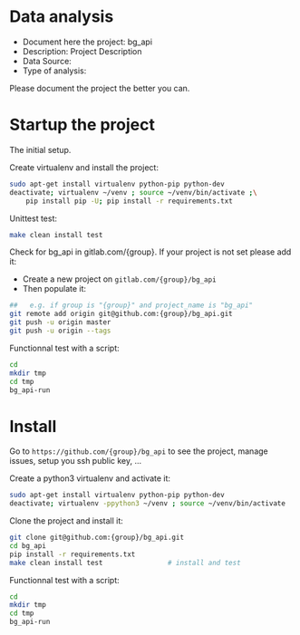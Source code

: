 # Data analysis
- Document here the project: bg_api
- Description: Project Description
- Data Source:
- Type of analysis:

Please document the project the better you can.

# Startup the project

The initial setup.

Create virtualenv and install the project:
```bash
sudo apt-get install virtualenv python-pip python-dev
deactivate; virtualenv ~/venv ; source ~/venv/bin/activate ;\
    pip install pip -U; pip install -r requirements.txt
```

Unittest test:
```bash
make clean install test
```

Check for bg_api in gitlab.com/{group}.
If your project is not set please add it:

- Create a new project on `gitlab.com/{group}/bg_api`
- Then populate it:

```bash
##   e.g. if group is "{group}" and project_name is "bg_api"
git remote add origin git@github.com:{group}/bg_api.git
git push -u origin master
git push -u origin --tags
```

Functionnal test with a script:

```bash
cd
mkdir tmp
cd tmp
bg_api-run
```

# Install

Go to `https://github.com/{group}/bg_api` to see the project, manage issues,
setup you ssh public key, ...

Create a python3 virtualenv and activate it:

```bash
sudo apt-get install virtualenv python-pip python-dev
deactivate; virtualenv -ppython3 ~/venv ; source ~/venv/bin/activate
```

Clone the project and install it:

```bash
git clone git@github.com:{group}/bg_api.git
cd bg_api
pip install -r requirements.txt
make clean install test                # install and test
```
Functionnal test with a script:

```bash
cd
mkdir tmp
cd tmp
bg_api-run
```
